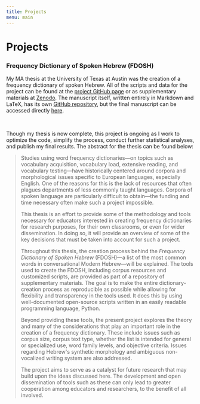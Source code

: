 ```yaml
---
title: Projects
menu: main
---
```


# Projects

### Frequency Dictionary of Spoken Hebrew (FDOSH)

My MA thesis at the University of Texas at Austin was the creation of a frequency dictionary of spoken Hebrew. All of the scripts and data for the project can be found at the [project GitHub page](https://github.com/juandpinto/frequency-dictionary) or as supplementary materials at [Zenodo](https://zenodo.org/record/1239886#.XAyLU6eB0Wo). The manuscript itself, written entirely in Markdown and LaTeX, has its own [GitHub repository](https://github.com/juandpinto/thesis-manuscript), but the final manuscript can be accessed directly [here](./docs/Pinto_MA_thesis.pdf).

<br />

Though my thesis is now complete, this project is ongoing as I work to optimize the code, simplify the process, conduct further statistical analyses, and publish my final results. The abstract for the thesis can be found below:

> Studies using word frequency dictionaries—on topics such as vocabulary acquisition, vocabulary load, extensive reading, and vocabulary testing—have historically centered around corpora and morphological issues specific to European languages, especially English. One of the reasons for this is the lack of resources that often plagues departments of less commonly taught languages. Corpora of spoken language are particularly difficult to obtain—the funding and time necessary often make such a project impossible.
>
> This thesis is an effort to provide some of the methodology and tools necessary for educators interested in creating frequency dictionaries for research purposes, for their own classrooms, or even for wider dissemination. In doing so, it will provide an overview of some of the key decisions that must be taken into account for such a project.
>
> Throughout this thesis, the creation process behind the *Frequency Dictionary of Spoken Hebrew* (FDOSH)—a list of the most common words in conversational Modern Hebrew—will be explained. The tools used to create the FDOSH, including corpus resources and customized scripts, are provided as part of a repository of supplementary materials. The goal is to make the entire dictionary-creation process as reproducible as possible while allowing for flexibility and transparency in the tools used. It does this by using well-documented open-source scripts written in an easily readable programming language, Python.
>
> Beyond providing these tools, the present project explores the theory and many of the considerations that play an important role in the creation of a frequency dictionary. These include issues such as corpus size, corpus text type, whether the list is intended for general or specialized use, word family levels, and objective criteria. Issues regarding Hebrew's synthetic morphology and ambiguous non-vocalized writing system are also addressed.
>
> The project aims to serve as a catalyst for future research that may build upon the ideas discussed here. The development and open dissemination of tools such as these can only lead to greater cooperation among educators and researchers, to the benefit of all involved.
